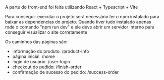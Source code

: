 A parte do front-end foi feita utilizando React + Typescript + Vite

Para conseguir executar o projeto será necessário ter o npm instalado para baixar as dependencias do projeto.
Quando tiver tudo instalado apenas rode o comando "npm run dev" e ele deve abrir um servidor interno para conseguir visualizar o site corretamente

Os caminhos das páginas são:

- informação do produto: /product-info
- página inicial: /home
- login de usuário: /user-login
- checkout do pedido: /finish-order
- confirmação de sucesso do pedido: /success-order
